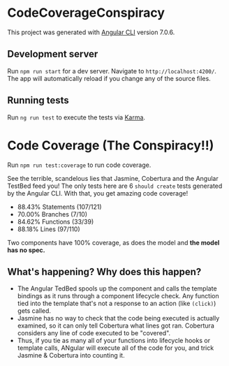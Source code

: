 # CodeCoverageConspiracy

This project was generated with [Angular CLI](https://github.com/angular/angular-cli) version 7.0.6.

## Development server

Run `npm run start` for a dev server. Navigate to `http://localhost:4200/`. The app will automatically reload if you change any of the source files.

## Running tests

Run `ng run test` to execute the tests via [Karma](https://karma-runner.github.io).

# Code Coverage (The Conspiracy!!)

Run `npm run test:coverage` to run code coverage.

See the terrible, scandelous lies that Jasmine, Cobertura and the Angular TestBed feed you! The only tests here are 6 `should create` tests generated by the Angular CLI. With that, you get amazing code coverage!

- 88.43% Statements (107/121)
- 70.00% Branches (7/10)
- 84.62% Functions (33/39)
- 88.18% Lines (97/110)

Two components have 100% coverage, as does the model and **the model has no spec.**

## What's happening? Why does this happen?

- The Angular TedBed spools up the component and calls the template bindings as it runs through a component lifecycle check. Any function tied into the template that's not a response to an action (like `(click)`) gets called.
- Jasmine has no way to check that the code being executed is actually examined, so it can only tell Cobertura what lines got ran. Cobertura considers any line of code executed to be "covered".
- Thus, if you tie as many all of your functions into lifecycle hooks or template calls, ANgular will execute all of the code for you, and trick Jasmine & Cobertura into counting it.
